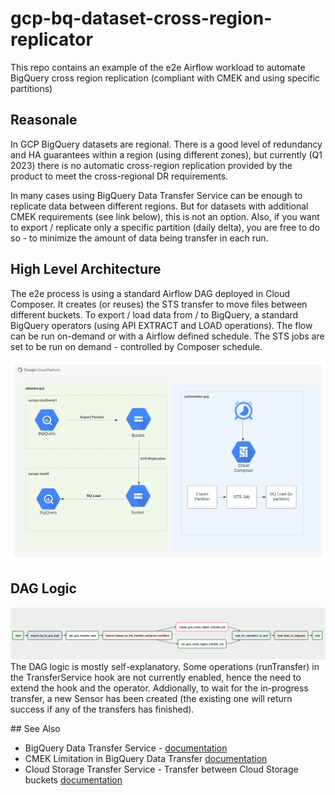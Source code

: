 # gcp-bq-dataset-cross-region-replicator
This repo contains an example of the e2e Airflow workload to automate BigQuery cross region replication (compliant with CMEK and using specific partitions)

## Reasonale
In GCP BigQuery datasets are regional. There is a good level of redundancy and HA guarantees within a region (using different zones), but currently (Q1 2023) there is no automatic cross-region replication provided by the product to meet the cross-regional DR requirements.

In many cases using BigQuery Data Transfer Service can be enough to replicate data between different regions. But for datasets with additional CMEK requirements (see link below), this is not an option. Also, if you want to export / replicate only a specific partition (daily delta), you are free to do so - to minimize the amount of data being transfer in each run.

## High Level Architecture
The e2e process is using a standard Airflow DAG deployed in Cloud Composer. It creates (or reuses) the STS transfer to move files between different buckets. To export / load data from / to BigQuery, a standard BigQuery operators (using API EXTRACT and LOAD operations). The flow can be run on-demand or with a Airflow defined schedule. The STS jobs are set to be run on demand - controlled by Composer schedule.

<img src="imgs/high_level_architecture.svg" width="1000">

## DAG Logic
<img src="imgs/replicator_dag_representation.png" width="1000">
The DAG logic is mostly self-explanatory. Some operations (runTransfer) in the TransferService hook are not currently enabled, hence the need to extend the hook and the operator. Addionally, to wait for the in-progress transfer, a new Sensor has been created (the existing one will return success if any of the transfers has finished).

## See Also
- BigQuery Data Transfer Service - [documentation](https://cloud.google.com/bigquery/docs/dts-introduction)
- CMEK Limitation in BigQuery Data Transfer [documentation](https://cloud.google.com/bigquery/docs/copying-datasets#destination_dataset_limitations)
- Cloud Storage Transfer Service - Transfer between Cloud Storage buckets [documentation](https://cloud.google.com/storage-transfer/docs/cloud-storage-to-cloud-storage)